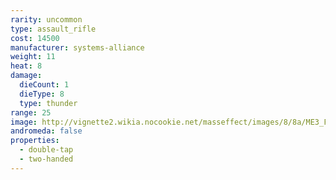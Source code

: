 ```yaml
---
rarity: uncommon
type: assault_rifle
cost: 14500
manufacturer: systems-alliance
weight: 11
heat: 8
damage:
  dieCount: 1
  dieType: 8
  type: thunder
range: 25
image: http://vignette2.wikia.nocookie.net/masseffect/images/8/8a/ME3_Falcon_Assault_Rifle.png/revision/latest?cb=20120317172936
andromeda: false
properties:
  - double-tap
  - two-handed
---
```

